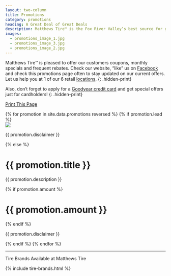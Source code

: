```yaml
---
layout: two-column
title: Promotions
category: promotions
heading: A Great Deal of Great Deals
description: Matthews Tire™ is the Fox River Valley’s best source for great deals and rebates on tires and service. Green Bay, Appleton, Fond du Lac & Waupaca trusts Matthews Tire.
images:
  - promotions_image_1.jpg
  - promotions_image_3.jpg
  - promotions_image_2.jpg
---
```


Matthews Tire™ is pleased to offer our customers coupons, monthly specials and frequent rebates. Check our website, “like” us on [Facebook](https://www.facebook.com/matthewstire) and check this promotions page often to stay updated on our current offers. Let us help you at 1 of our 6 retail [locations](/locations).
{: .hidden-print}

Also, don’t forget to apply for a [Goodyear credit card](http://www.thegoodyearcreditcard.com/index.html?gyID=90931) and get special offers just for cardholders!
{: .hidden-print}

<!-- This script loads a hidden iframe of the coupons so when print this page button is clicked on only the coupons will print -->
<script type="text/javascript">
var myVar = "coupons";
function loadOtherPage() {

    $("<iframe>")                             // create a new iframe element
        .hide()                               // make it invisible
        .attr("src", "../coupons") // point the iframe to the page you want to print
        .appendTo("body");                    // add iframe to the DOM to cause it to load the page

}
</script>

<a href="#" onClick="loadOtherPage()" class="btn btn-primary hidden-print">Print This Page</a>

<!-- To change promotions, go to _data/promotions.yml and edit there -->
 <div class="row">
{% for promotion in site.data.promotions reversed %}
  {% if promotion.lead %}
  <div class="col-md-12">
    <img src="../img/{{ promotion.image }}">
    <p class="disclaimer">{{ promotion.disclaimer }}</p>
  </div>
  {% else %}
  <div class="col-sm-6">
    <div class="coupon">
      <h1>{{ promotion.title }}</h1>
      <p>{{ promotion.description }}</p>
      {% if promotion.amount %}
      <h1>{{ promotion.amount }}</h1>
      {% endif %}
      <p class="disclaimer">{{ promotion.disclaimer }}</p>
      <p class="expiration"></p>
    </div>
  </div>
  {% endif %}
{% endfor %}
</div>



<!-- This script generates the expiration date for the coupons and makes it two weeks from the current date -->
<script>
  // Create a date and add 14 days to it (in milliseconds)
  var d = new Date(+new Date + 12096e5);
  // Convert the date to a string in the right format. Need to add one to month number because it's showing the wrong number for some reason
  var expirationDate = d.getMonth()+1 + "/" + d.getDate() + "/" + d.getFullYear();
  // Find the paragraphs with an .expiration class
  var expirationField = $(".expiration");
  // Insert the formatted expiration date into the paragraphs
  expirationField.text("Expires " + expirationDate);
</script>

---

Tire Brands Available at Matthews Tire

{% include tire-brands.html %}
